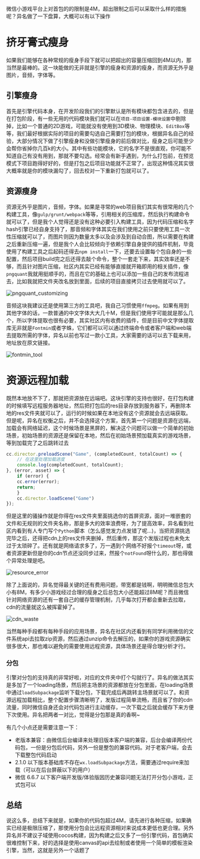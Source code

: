 微信小游戏平台上对首包的的限制是4M，超出限制之后可以采取什么样的措施呢？异名做了一下盘算，大概可以有以下操作

# 挤牙膏式瘦身
如果我们能够在各种常规的瘦身手段下就可以把超出的容量压缩回到4M以内，那当然是最棒的。这一块能做的无非就是引擎的瘦身和资源的瘦身，而资源无外乎是图片，音频，字体等。
## 引擎瘦身
首先是引擎代码本身，在开发阶段我们的引擎默认是所有模块都包含进去的，但是在打包阶段，有一些无用的代码模块我们就可以在`项目-项目设置-模块设置`中剔除掉，比如一个普通的2D游戏，可能就没有使用到3D模块、物理模块、`EditBox`等等，我们最好根据实际的项目的需要勾选自己需要打包的模块，根据异名自己的经验，大部分情况下做了引擎瘦身和没做引擎瘦身的前后做对比，瘦身之后可能至少会帮你省掉你几百k的大小。其中有些功能模块，它的名字不是很直观，你可能不知道自己有没有用到，那就不要勾选。经常会有新手遇到，为什么打包前，在预览模式下项目跑得好好的，但是打包之后项目功能就不正常了，出现这种情况其实很大概率就是你的模块漏勾了，回去校对一下重新打包就可以了。

## 资源瘦身
资源无外乎是图片，音频，字体。如果是寻常的web项目我们其实有很常用的几个构建工具，像`gulp/grunt/webpack`等等，引用相关的压缩库，然后执行构建命令就可以了，但是我个人觉得还是没有这种必要引入构建工具，因为代码压缩和名字hash引擎已经自身支持了，那音频和字体其实在我们使用之前只要使用工具一次性压缩就可以了，而图片则因为数量太多以及会涉及到自动合图，所以需要在构建之后重新压缩一遍，但是我个人会比较倾向于依赖引擎自身提供的插件机制，毕竟使用了构建工具之后起码还得去`npm install`一下，还要去设置每个包自身的一些配置，然后项目build完之后还得去敲个命令，整个一套走下来，其实效率还是不够，而且针对图片压缩，社区内其实已经有能够直接就开箱即用的相关插件，像`pngquant`我就用挺顺手的，而且在它的基础上也可以添加一些自己的发布流程进去，比如我就把文件夹改名放到里面，后续的项目直接拷贝过去使用就可以了。

![pngquant_customizing](https://mmbiz.qpic.cn/mmbiz_png/7ENgv1sV63dlnib2eGVQ5Jr9eP3bfg7jkiaDfGkYIVhPkwrTEQXBOFevkOgicic21PB4mAvu7ZEvNUs2omRYAfibnAg/640?wx_fmt=png&tp=webp&wxfrom=5&wx_lazy=1&wx_co=1)

音频这块我建议还是使用第三方的工具吧，我自己习惯使用`ffmpeg`。如果有用到其他字体的话，一款普通的中文字体大大几十M，但是我们使用字可能就是那么几个，所以字体提取也很有必要，其实社区内有收费的插件，但是目前中文字体提取库无非就是`Fontmin`或者字蛛，它们都可以可以通过终端命令或者客户端和web端去提取所需的字体，异名以前也写过一款小工具，大家需要的话可以去下载来用，地址放在原文链接。

![fontmin_tool](https://mmbiz.qpic.cn/mmbiz_gif/7ENgv1sV63dlnib2eGVQ5Jr9eP3bfg7jkqYzeUy70E4fvPQhNZBF5iaJvCLrMZjZtiau4Ziaz3Ogl1KVYvblB0FfxA/640?wx_fmt=gif&tp=webp&wxfrom=5&wx_lazy=1)

# 资源远程加载
既然本地放不下了，那就把资源放在远端吧。这块引擎的支持也很好，在打包构建的时候填写远程服务器地址，然后把打包后的res目录存放到服务器下，再删除本地的res文件夹就可以了，运行的时候如果在本地没有这个资源就会去远端获取。但是呢，异名在权衡之后，并不会选择这个方案，首先第一个问题是资源在远端，加载会有网络延迟，这个时候场景是黑屏的，解决这个问题可以做一个简单的初始场景，初始场景的资源还是保留在本地，然后在初始场景预加载真实的游戏场景，等到加载完了之后跳转过去

```js
cc.director.preloadScene("Game", (completedCount, totalCount) => {
    // 在这里处理加载进度
    console.log(completedCount, totalCount);
}, (error, asset) => {
    if (error) {
    cc.error(error);
    return;
    }
    cc.director.loadScene("Game")
});
```
但是这里的骚操作就是你得在res文件夹里面挑选你的首屏资源，面对一堆嵌套的文件和无规则的文件夹名称，那是多大的效率浪费呀，为了提高效率，异名看到社区内看到有人专门写个`Python`脚本（怎么感觉发力点发错了呢...)，当把资源挑选完毕之后，还得把cdn上的res文件夹删掉，然后重传，那这个发版过程也未免太过于太琐碎了。还有就是网络请求多了，万一遇到个网络不好报个`timeout`呀，或者资源更新但是你的cdn节点还没同步过来，然报个`notFound`呀什么的，那也得做个异常处理是吧。

![resource_error](http://cdn.blog.ifengzp.com/cocos-awesome/4M_limit/4M_1.png)

除了上面说的，异名觉得最关键的还有费用问题，带宽都是钱啊，明明微信总包大小有8M，有多少小游戏经过合理的瘦身之后总包大小还能超过8M呢？而且微信针对网络资源的还有一套自己的缓存管理机制，几乎每次打开都会重新去拉取，cdn的流量就这么被挥霍掉了。

![cdn_waste](http://cdn.blog.ifengzp.com/cocos-awesome/4M_limit/4M_2.png)

当然每种手段都有每种手段的应用场景，异名在社区内还看到有同学利用微信的文件系统api去拉取zip资源，然后通过unzip命令去解压的，如果你的游戏资源确实很多很大，那也难以避免的需要使用远程资源，具体场景还是得合理分析才行。

### 分包
引擎对分包的支持真的非常好啦，对应的文件夹中打个勾就行了。异名的做法其实是多加了一个loading场景，然后把主场景的资源都放在分包里面，在loading场景中通过`loadSubpackage`监听下载分包，下载完成后再跳转主场景就可以了。和资源远程加载相比，整个配置步骤清晰明了，发版过程简单流畅，而且省了你的cdn流量，同时微信自身还会对代码包进行主动缓存，一次下载之后就会缓存下来方便下次使用。异名把两者一对比，觉得是分包那是真的香啊~

有几个小点还是需要注意一下：

- 老版本兼容：由微信后台编译来处理旧版本客户端的兼容，后台会编译两份代码包，一份是分包后代码，另外一份是整包的兼容代码。对于老客户端，会去下载整包代码启动
- 2.1.0 以下版本基础库不存在`wx.loadSubpackage`方法，需要通过require来加载（可以在后台屏蔽以下的用户）
- 微信 6.6.7 以下客户端开发版/体验版因历史兼容问题无法打开分包小游戏，正式包可以

## 总结
说这么多，总结下来就是，如果你的代码包超过4M，请先进行各种压缩，如果确实已经是极限压缩了，那使用分包会比远程资源相对来说成本更低也更合理。另外异名并不建议子域使用cocos构建，因为构建之后又多了一份引擎代码，首包确实很难控制下来，好的选择是使用canvas的api去绘制或者使用一个简单的模板渲染引擎，当然，这就是另外一个话题了
